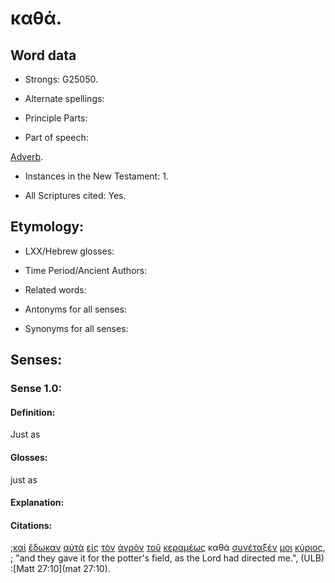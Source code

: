# καθά.

<!-- Status: S3=Needs2ndReview -->
<!-- Lexica used for edits: BDAG, FFM, LN, A-S -->

## Word data

* Strongs: G25050.


* Alternate spellings:

* Principle Parts: 

* Part of speech: 

[Adverb](http://ugg.readthedocs.io/en/latest/adverb.html).

* Instances in the New Testament: 1.

* All Scriptures cited: Yes.

## Etymology: 

* LXX/Hebrew glosses: 

* Time Period/Ancient Authors: 

* Related words: 

* Antonyms for all senses:

* Synonyms for all senses: 

## Senses:

### Sense 1.0:

#### Definition: 

Just as

#### Glosses:

just as

#### Explanation:

#### Citations:

;[καὶ](../G25320/01.md) [ἔδωκαν](../G13250/01.md) [αὐτὰ](../G08460/01.md) [εἰς](../G15190/01.md) [τὸν](../G35880/01.md) [ἀγρὸν](../G00680/01.md) [τοῦ](../G35880/01.md) [κεραμέως](../G27630/01.md) καθὰ [συνέταξέν](../G49290/01.md) [μοι](../G14730/01.md) [κύριος](../G29620/01.md), 
; "and they gave it for the potter's field, as the Lord had directed me.", (ULB)
:[Matt 27:10](mat 27:10).
